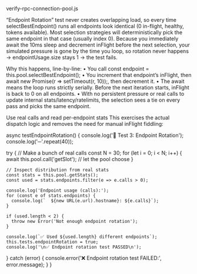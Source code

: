 verify-rpc-connection-pool.js

“Endpoint Rotation” test never creates overlapping load, so every time selectBestEndpoint() runs all endpoints look identical (0 in-flight, healthy, tokens available). Most selection strategies will deterministically pick the same endpoint in that case (usually index 0). Because you immediately await the 10ms sleep and decrement inFlight before the next selection, your simulated pressure is gone by the time you loop, so rotation never happens → endpointUsage.size stays 1 → the test fails.

Why this happens, line-by-line:
	•	You call const endpoint = this.pool.selectBestEndpoint();
	•	You increment that endpoint’s inFlight, then await new Promise(r => setTimeout(r, 10));, then decrement it.
	•	The await means the loop runs strictly serially. Before the next iteration starts, inFlight is back to 0 on all endpoints.
	•	With no persistent pressure or real calls to update internal stats/latency/ratelimits, the selection sees a tie on every pass and picks the same endpoint.

Use real calls and read per-endpoint stats
This exercises the actual dispatch logic and removes the need for manual inFlight fiddling:

async testEndpointRotation() {
  console.log('🔄 Test 3: Endpoint Rotation');
  console.log('─'.repeat(40));

  try {
    // Make a bunch of real calls
    const N = 30;
    for (let i = 0; i < N; i++) {
      await this.pool.call('getSlot'); // let the pool choose
    }

    // Inspect distribution from real stats
    const stats = this.pool.getStats();
    const used = stats.endpoints.filter(e => e.calls > 0);

    console.log('Endpoint usage (calls):');
    for (const e of stats.endpoints) {
      console.log(`  ${new URL(e.url).hostname}: ${e.calls}`);
    }

    if (used.length < 2) {
      throw new Error('Not enough endpoint rotation');
    }

    console.log(`✅ Used ${used.length} different endpoints`);
    this.tests.endpointRotation = true;
    console.log('\n✅ Endpoint rotation test PASSED\n');
  } catch (error) {
    console.error('❌ Endpoint rotation test FAILED:', error.message);
  }
}